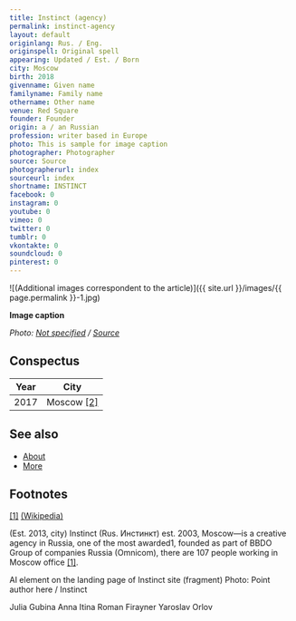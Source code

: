 ```yaml
---
title: Instinct (agency)
permalink: instinct-agency
layout: default
originlang: Rus. / Eng.
originspell: Original spell
appearing: Updated / Est. / Born
city: Moscow
birth: 2018
givenname: Given name
familyname: Family name
othername: Other name
venue: Red Square
founder: Founder
origin: a / an Russian
profession: writer based in Europe
photo: This is sample for image caption
photographer: Photographer
source: Source
photographerurl: index
sourceurl: index
shortname: INSTINCT
facebook: 0
instagram: 0
youtube: 0
vimeo: 0
twitter: 0
tumblr: 0
vkontakte: 0
soundcloud: 0
pinterest: 0
---
```


![(Additional images correspondent to the article)]({{ site.url }}/images/{{ page.permalink }}-1.jpg)

**Image caption**

*Photo: [Not specified](index) / [Source](index)*

## Сonspectus

|Year|City|
|-|-|
|2017|Moscow <span id="a2">[\[2\]](#f2)</span>|

## See also

+ [About](index)
+ [More](index)

## Footnotes

[[1]](#a1) <span id="f1"></span> [(Wikipedia)](index)


(Est. 2013, city) Instinct (Rus. Инстинкт) est. 2003, Moscow—is a creative agency in Russia, one of the most awarded1, founded as part of BBDO Group of companies Russia (Omnicom), there are 107 people working in Moscow office <span id="a1">[\[1\]](#f1)</span>.

AI element on the landing page of Instinct site (fragment)
Photo: Point author here / Instinct

Julia Gubina
Anna Itina
Roman Firayner
Yaroslav Orlov
